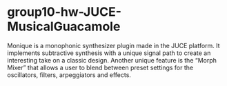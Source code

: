# group10-hw-JUCE-MusicalGuacamole

Monique is a monophonic synthesizer plugin made in the JUCE platform. It implements subtractive synthesis with a unique signal path to create an interesting take on a classic design. Another unique feature is the “Morph Mixer” that allows a user to blend between preset settings for the oscillators, filters, arpeggiators and effects.

